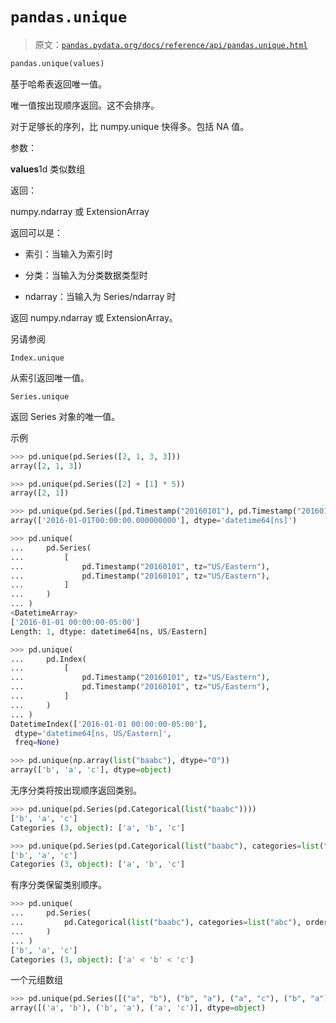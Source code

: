 # `pandas.unique`

> 原文：[`pandas.pydata.org/docs/reference/api/pandas.unique.html`](https://pandas.pydata.org/docs/reference/api/pandas.unique.html)

```py
pandas.unique(values)
```

基于哈希表返回唯一值。

唯一值按出现顺序返回。这不会排序。

对于足够长的序列，比 numpy.unique 快得多。包括 NA 值。

参数：

**values**1d 类似数组

返回：

numpy.ndarray 或 ExtensionArray

返回可以是：

+   索引：当输入为索引时

+   分类：当输入为分类数据类型时

+   ndarray：当输入为 Series/ndarray 时

返回 numpy.ndarray 或 ExtensionArray。

另请参阅

`Index.unique`

从索引返回唯一值。

`Series.unique`

返回 Series 对象的唯一值。

示例

```py
>>> pd.unique(pd.Series([2, 1, 3, 3]))
array([2, 1, 3]) 
```

```py
>>> pd.unique(pd.Series([2] + [1] * 5))
array([2, 1]) 
```

```py
>>> pd.unique(pd.Series([pd.Timestamp("20160101"), pd.Timestamp("20160101")]))
array(['2016-01-01T00:00:00.000000000'], dtype='datetime64[ns]') 
```

```py
>>> pd.unique(
...     pd.Series(
...         [
...             pd.Timestamp("20160101", tz="US/Eastern"),
...             pd.Timestamp("20160101", tz="US/Eastern"),
...         ]
...     )
... )
<DatetimeArray>
['2016-01-01 00:00:00-05:00']
Length: 1, dtype: datetime64[ns, US/Eastern] 
```

```py
>>> pd.unique(
...     pd.Index(
...         [
...             pd.Timestamp("20160101", tz="US/Eastern"),
...             pd.Timestamp("20160101", tz="US/Eastern"),
...         ]
...     )
... )
DatetimeIndex(['2016-01-01 00:00:00-05:00'],
 dtype='datetime64[ns, US/Eastern]',
 freq=None) 
```

```py
>>> pd.unique(np.array(list("baabc"), dtype="O"))
array(['b', 'a', 'c'], dtype=object) 
```

无序分类将按出现顺序返回类别。

```py
>>> pd.unique(pd.Series(pd.Categorical(list("baabc"))))
['b', 'a', 'c']
Categories (3, object): ['a', 'b', 'c'] 
```

```py
>>> pd.unique(pd.Series(pd.Categorical(list("baabc"), categories=list("abc"))))
['b', 'a', 'c']
Categories (3, object): ['a', 'b', 'c'] 
```

有序分类保留类别顺序。

```py
>>> pd.unique(
...     pd.Series(
...         pd.Categorical(list("baabc"), categories=list("abc"), ordered=True)
...     )
... )
['b', 'a', 'c']
Categories (3, object): ['a' < 'b' < 'c'] 
```

一个元组数组

```py
>>> pd.unique(pd.Series([("a", "b"), ("b", "a"), ("a", "c"), ("b", "a")]).values)
array([('a', 'b'), ('b', 'a'), ('a', 'c')], dtype=object) 
```
